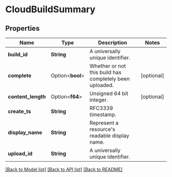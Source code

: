 # CloudBuildSummary

## Properties

Name | Type | Description | Notes
------------ | ------------- | ------------- | -------------
**build_id** | **String** | A universally unique identifier. | 
**complete** | Option<**bool**> | Whether or not this build has completely been uploaded. | [optional]
**content_length** | Option<**f64**> | Unsigned 64 bit integer. | [optional]
**create_ts** | **String** | RFC3339 timestamp. | 
**display_name** | **String** | Represent a resource's readable display name. | 
**upload_id** | **String** | A universally unique identifier. | 

[[Back to Model list]](../README.md#documentation-for-models) [[Back to API list]](../README.md#documentation-for-api-endpoints) [[Back to README]](../README.md)


